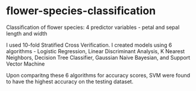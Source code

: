 # flower-species-classification
Classification of flower species:
4 predictor variables - petal and sepal length and width

I used 10-fold Stratified Cross Verification.
I created models using 6 algorithms - Logistic Regression, Linear Discriminant Analysis, 
K Nearest Neighbors, Decision Tree Classifier, Gaussian Naive Bayesian, and Support Vector Machine

Upon comparitng these 6 algorithms for accuracy scores,
SVM were found to have the highest accuracy on the testing dataset.
